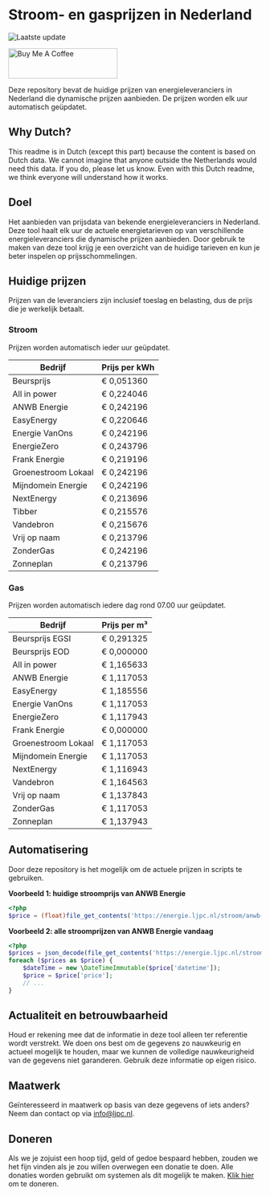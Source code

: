 # Stroom- en gasprijzen in Nederland

![Laatste update](https://img.shields.io/badge/laatste%20update-2024--05--12%2001%3A00%20CET-brightgreen)

<a href="https://www.buymeacoffee.com/Lars-" target="_blank"><img src="https://cdn.buymeacoffee.com/buttons/v2/default-orange.png" alt="Buy Me A Coffee" height="60" style="height: 60px !important;width: 217px !important;" ></a>

Deze repository bevat de huidige prijzen van energieleveranciers in Nederland die dynamische prijzen aanbieden. De prijzen worden elk uur automatisch geüpdatet.

## Why Dutch?

This readme is in Dutch (except this part) because the content is based on Dutch data. We cannot imagine that anyone outside the Netherlands would need this data. If you do, please let us know. Even with this Dutch readme, we think
everyone will understand how it works.

## Doel

Het aanbieden van prijsdata van bekende energieleveranciers in Nederland. Deze tool haalt elk uur de actuele energietarieven op van verschillende energieleveranciers die dynamische prijzen aanbieden. Door gebruik te maken van deze tool
krijg je een overzicht van de huidige tarieven en kun je beter inspelen op prijsschommelingen.

## Huidige prijzen

Prijzen van de leveranciers zijn inclusief toeslag en belasting, dus de prijs die je werkelijk betaalt.

### Stroom

Prijzen worden automatisch ieder uur geüpdatet.

 Bedrijf | Prijs per kWh 
---------|---------------
Beursprijs | € 0,051360
All in power | € 0,224046
ANWB Energie | € 0,242196
EasyEnergy | € 0,220646
Energie VanOns | € 0,242196
EnergieZero | € 0,243796
Frank Energie | € 0,219196
Groenestroom Lokaal | € 0,242196
Mijndomein Energie | € 0,242196
NextEnergy | € 0,213696
Tibber | € 0,215576
Vandebron | € 0,215676
Vrij op naam | € 0,213796
ZonderGas | € 0,242196
Zonneplan | € 0,213796


### Gas

Prijzen worden automatisch iedere dag rond 07.00 uur geüpdatet.

 Bedrijf | Prijs per m³ 
---------|--------------
Beursprijs EGSI | € 0,291325
Beursprijs EOD | € 0,000000
All in power | € 1,165633
ANWB Energie | € 1,117053
EasyEnergy | € 1,185556
Energie VanOns | € 1,117053
EnergieZero | € 1,117943
Frank Energie | € 0,000000
Groenestroom Lokaal | € 1,117053
Mijndomein Energie | € 1,117053
NextEnergy | € 1,116943
Vandebron | € 1,164563
Vrij op naam | € 1,137843
ZonderGas | € 1,117053
Zonneplan | € 1,137943


## Automatisering

Door deze repository is het mogelijk om de actuele prijzen in scripts te gebruiken.

**Voorbeeld 1: huidige stroomprijs van ANWB Energie**

```php
<?php
$price = (float)file_get_contents('https://energie.ljpc.nl/stroom/anwb-energie-nu.txt');

```

**Voorbeeld 2: alle stroomprijzen van ANWB Energie vandaag**

```php
<?php
$prices = json_decode(file_get_contents('https://energie.ljpc.nl/stroom/all-in-power-vandaag.json'),true);
foreach ($prices as $price) {
    $dateTime = new \DateTimeImmutable($price['datetime']);
    $price = $price['price'];
    // ...
}
```

## Actualiteit en betrouwbaarheid

Houd er rekening mee dat de informatie in deze tool alleen ter referentie wordt verstrekt. We doen ons best om de gegevens zo nauwkeurig en actueel mogelijk te houden, maar we kunnen de volledige nauwkeurigheid van de gegevens niet
garanderen. Gebruik deze informatie op eigen risico.

## Maatwerk

Geïnteresseerd in maatwerk op basis van deze gegevens of iets anders? Neem dan contact op
via [info@ljpc.nl](mailto:info@ljpc.nl?subject=Energie%20prijzen).

## Doneren

Als we je zojuist een hoop tijd, geld of gedoe bespaard hebben, zouden we het fijn vinden als je zou willen overwegen een
donatie te doen. Alle donaties worden gebruikt om systemen als dit mogelijk te
maken. [Klik hier](https://www.buymeacoffee.com/Lars-) om te doneren.
